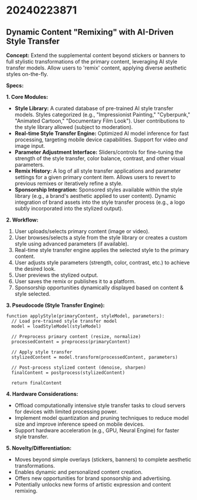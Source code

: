 # 20240223871

## Dynamic Content "Remixing" with AI-Driven Style Transfer

**Concept:** Extend the supplemental content beyond stickers or banners to full stylistic transformations of the primary content, leveraging AI style transfer models. Allow users to 'remix' content, applying diverse aesthetic styles on-the-fly.

**Specs:**

**1. Core Modules:**

*   **Style Library:** A curated database of pre-trained AI style transfer models.  Styles categorized (e.g., "Impressionist Painting," "Cyberpunk," "Animated Cartoon," "Documentary Film Look").  User contributions to the style library allowed (subject to moderation).
*   **Real-time Style Transfer Engine:** Optimized AI model inference for fast processing, targeting mobile device capabilities.  Support for video *and* image input.
*   **Parameter Adjustment Interface:**  Sliders/controls for fine-tuning the strength of the style transfer, color balance, contrast, and other visual parameters.
*   **Remix History:**  A log of all style transfer applications and parameter settings for a given primary content item.  Allows users to revert to previous remixes or iteratively refine a style.
*   **Sponsorship Integration:** Sponsored styles available within the style library (e.g., a brand's aesthetic applied to user content).  Dynamic integration of brand assets into the style transfer process (e.g., a logo subtly incorporated into the stylized output).

**2. Workflow:**

1.  User uploads/selects primary content (image or video).
2.  User browses/selects a style from the style library or creates a custom style using advanced parameters (if available).
3.  Real-time style transfer engine applies the selected style to the primary content.
4.  User adjusts style parameters (strength, color, contrast, etc.) to achieve the desired look.
5.  User previews the stylized output.
6.  User saves the remix or publishes it to a platform.
7.  Sponsorship opportunities dynamically displayed based on content & style selected.

**3. Pseudocode (Style Transfer Engine):**

```
function applyStyle(primaryContent, styleModel, parameters):
  // Load pre-trained style transfer model
  model = loadStyleModel(styleModel)

  // Preprocess primary content (resize, normalize)
  processedContent = preprocess(primaryContent)

  // Apply style transfer
  stylizedContent = model.transform(processedContent, parameters)

  // Post-process stylized content (denoise, sharpen)
  finalContent = postprocess(stylizedContent)

  return finalContent
```

**4.  Hardware Considerations:**

*   Offload computationally intensive style transfer tasks to cloud servers for devices with limited processing power.
*   Implement model quantization and pruning techniques to reduce model size and improve inference speed on mobile devices.
*   Support hardware acceleration (e.g., GPU, Neural Engine) for faster style transfer.

**5. Novelty/Differentiation:**

*   Moves beyond simple overlays (stickers, banners) to complete aesthetic transformations.
*   Enables dynamic and personalized content creation.
*   Offers new opportunities for brand sponsorship and advertising.
*   Potentially unlocks new forms of artistic expression and content remixing.